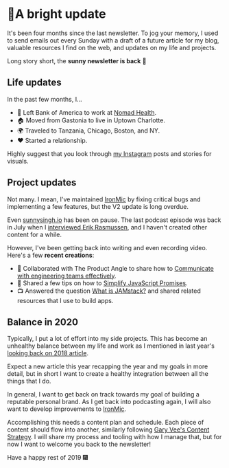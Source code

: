 # 🌅A bright update

It's been four months since the last newsletter. To jog your memory, I used to send emails out every Sunday with a draft of a future article for my blog, valuable resources I find on the web, and updates on my life and projects.

Long story short, the **sunny newsletter is back** 🎉

## Life updates

In the past few months, I...

- 💼 Left Bank of America to work at [Nomad Health](https://nomadhealth.com/).
- 🏠 Moved from Gastonia to live in Uptown Charlotte.
- 🌍 Traveled to Tanzania, Chicago, Boston, and NY.
- ❤️ Started a relationship.

Highly suggest that you look through [my Instagram](https://www.instagram.com/sunnysingh.io/) posts and stories for visuals.

## Project updates

Not many. I mean, I've maintained [IronMic](https://ironmic.fm/) by fixing critical bugs and implementing a few features, but the V2 update is long overdue.

Even [sunnysingh.io](https://sunnysingh.io/) has been on pause. The last podcast episode was back in July when I [interviewed Erik Rasmussen](https://sunnycommutes.fm/episodes/74-building-open-source-with-erik-rasmussen-K6qlEz), and I haven't created other content for a while.

However, I've been getting back into writing and even recording video. Here's a few **recent creations**:

- 📝 Collaborated with The Product Angle to share how to [Communicate with engineering teams effectively](https://theproductangle.com/communicate-with-engineering-teams-effectively/).
- 📝 Shared a few tips on how to [Simplify JavaScript Promises](https://sunnysingh.io/blog/javascript-promise).
- 📺 Answered the question [What is JAMstack?](https://www.instagram.com/p/B6TYafgA7mx/) and shared related resources that I use to build apps.

## Balance in 2020

Typically, I put a lot of effort into my side projects. This has become an unhealthy balance between my life and work as I mentioned in last year's [looking back on 2018 article](https://sunnysingh.io/blog/looking-back-on-2018).

Expect a new article this year recapping the year and my goals in more detail, but in short I want to create a healthy integration between all the things that I do.

In general, I want to get back on track towards my goal of building a reputable personal brand. As I get back into podcasting again, I will also want to develop improvements to [IronMic](https://ironmic.fm/).

Accomplishing this needs a content plan and schedule. Each piece of content should flow into another, similarly following [Gary Vee's Content Strategy](https://www.garyvaynerchuk.com/the-garyvee-content-strategy-how-to-grow-and-distribute-your-brands-social-media-content/). I will share my process and tooling with how I manage that, but for now I want to welcome you back to the newsletter!

Have a happy rest of 2019 🎆